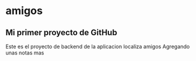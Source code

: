 # amigos
## Mi primer proyecto de GitHub
Este es el proyecto de backend de la aplicacion localiza amigos
Agregando unas notas mas
